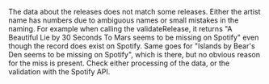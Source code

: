The data about the releases does not match some releases. Either the artist name has numbers due to ambiguous names or small mistakes in the naming. For example when calling the validateRelease, it returns "A Beautiful Lie by 30 Seconds To Mars seems to be missing on Spotify" even though the record does exist on Spotify. Same goes for "Islands by Bear's Den seems to be missing on Spotify", which is there, but no obvious reason for the miss is present. Check either processing of the data, or the validation with the Spotify API.